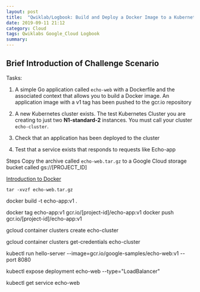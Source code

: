 ```yaml
---
layout: post
title:  "Qwiklab/Logbook: Build and Deploy a Docker Image to a Kubernetes Cluster"
date: 2019-09-11 21:12
category: Cloud
tags: Qwiklabs Google_Cloud Logbook
summary: 
---
```


## Brief Introduction of Challenge Scenario

Tasks:

1. A simple Go application called `echo-web` with a Dockerfile  and the associated context that allows you to build a Docker image. An application image with a v1 tag has been pushed to the gcr.io repository

2. A new Kubernetes cluster exists. The test Kubernetes Cluster you are creating to just two **N1-standard-2** instances. You must call your cluster `echo-cluster`.

3. Check that an application has been deployed to the cluster

4. Test that a service exists that responds to requests like Echo-app


Steps
Copy the archive called `echo-web.tar.gz` to a Google Cloud storage bucket called gs://[PROJECT_ID]


[Introduction to Docker](https://www.qwiklabs.com/focuses/1029)


`tar -xvzf echo-web.tar.gz`

docker build -t echo-app:v1 .

docker tag echo-app:v1 gcr.io/[project-id]/echo-app:v1
docker push gcr.io/[project-id]/echo-app:v1

gcloud container clusters create echo-cluster

gcloud container clusters get-credentials echo-cluster

kubectl run hello-server --image=gcr.io/google-samples/echo-web:v1 --port 8080

kubectl expose deployment echo-web --type="LoadBalancer"

kubectl get service echo-web